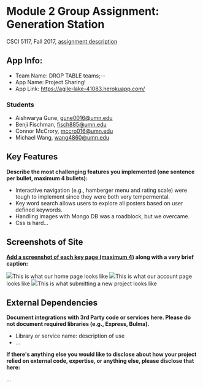 # Module 2 Group Assignment: Generation Station

CSCI 5117, Fall 2017, [assignment description](https://docs.google.com/document/d/1Z_NWRqz4M6dhsfzU2l9alMWpy0PK0xj38uP8qPEZvdY/edit?usp=sharing)

## App Info:

* Team Name: DROP TABLE teams;--
* App Name: Project Sharing!
* App Link: <https://agile-lake-41083.herokuapp.com/>

### Students

* Aishwarya Gune, gune0016@umn.edu
* Benji Fischman, fisch885@umn.edu
* Connor McCrory, mccro016@umn.edu
* Michael Wang,   wang4860@umn.edu


## Key Features

**Describe the most challenging features you implemented
(one sentence per bullet, maximum 4 bullets):**

* Interactive navigation (e.g., hamberger menu and rating scale) were tough to implement since they were both very tempermental.
* Key word search allows users to explore all posters based on user defined keywords.
* Handling images with Mongo DB was a roadblock, but we overcame.
* Css is hard...
<!-- * ... -->


## Screenshots of Site

**[Add a screenshot of each key page (maximum 4)](https://stackoverflow.com/questions/10189356/how-to-add-screenshot-to-readmes-in-github-repository)
along with a very brief caption:**

![](https://i.imgur.com/E9JVs2d.png)This is what our home page looks like
![](https://i.imgur.com/RxLxzL0.png)This is what our account page looks like
![](https://i.imgur.com/q2XCO9d.png)This is what submitting a new project looks like


## External Dependencies

**Document integrations with 3rd Party code or services here.
Please do not document required libraries (e.g., Express, Bulma).**

* Library or service name: description of use
* ...

**If there's anything else you would like to disclose about how your project
relied on external code, expertise, or anything else, please disclose that
here:**

...
